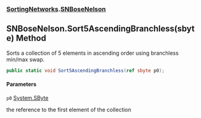 ### [SortingNetworks](SortingNetworks.md 'SortingNetworks').[SNBoseNelson](SortingNetworks.SNBoseNelson.md 'SortingNetworks.SNBoseNelson')

## SNBoseNelson.Sort5AscendingBranchless(sbyte) Method

Sorts a collection of 5 elements in ascending order using branchless min/max swap.

```csharp
public static void Sort5AscendingBranchless(ref sbyte p0);
```
#### Parameters

<a name='SortingNetworks.SNBoseNelson.Sort5AscendingBranchless(sbyte).p0'></a>

`p0` [System.SByte](https://docs.microsoft.com/en-us/dotnet/api/System.SByte 'System.SByte')

the reference to the first element of the collection